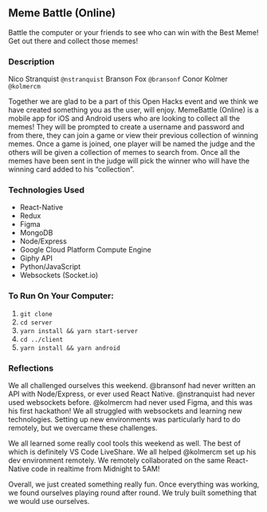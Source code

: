 ## Meme Battle (Online)

Battle the computer or your friends to see who can win with the Best Meme! Get out there and collect those memes!
  
### Description

Nico Stranquist `@nstranquist`
Branson Fox `@bransonf`
Conor Kolmer `@kolmercm`

Together we are glad to be a part of this Open Hacks event and we think we have created something you as the user, will enjoy. MemeBattle (Online) is a mobile app for iOS and Android users who are looking to collect all the memes! They will be prompted to create a username and password and from there, they can join a game or view their previous collection of winning memes. Once a game is joined, one player will be named the judge and the others will be given a collection of memes to search from. Once all the memes have been sent in the judge will pick the winner who will have the winning card added to his “collection”.

### Technologies Used

- React-Native
- Redux
- Figma
- MongoDB
- Node/Express
- Google Cloud Platform Compute Engine
- Giphy API
- Python/JavaScript
- Websockets (Socket.io)

### To Run On Your Computer:

1. `git clone`
2. `cd server`
3. `yarn install && yarn start-server`
4. `cd ../client`
5. `yarn install && yarn android`

### Reflections
We all challenged ourselves this weekend.
@bransonf had never written an API with Node/Express, or ever used React Native.
@nstranquist had never used websockets before.
@kolmercm had never used Figma, and this was his first hackathon!
We all struggled with websockets and learning new technologies. Setting up new environments was particularly hard to do remotely, but we overcame these challenges.

We all learned some really cool tools this weekend as well. The best of which is definitely VS Code LiveShare.
We all helped @kolmercm set up his dev environment remotely.
We remotely collaborated on the same React-Native code in realtime from Midnight to 5AM!

Overall, we just created something really fun. Once everything was working, we found ourselves playing round after round. We truly built something that we would use ourselves.
